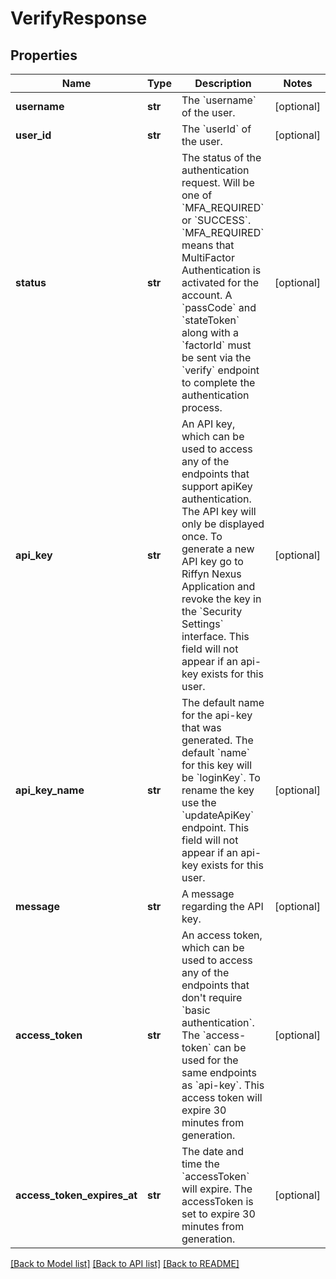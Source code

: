 # VerifyResponse

## Properties
Name | Type | Description | Notes
------------ | ------------- | ------------- | -------------
**username** | **str** | The &#x60;username&#x60; of the user. | [optional] 
**user_id** | **str** | The &#x60;userId&#x60; of the user. | [optional] 
**status** | **str** | The status of the authentication request. Will be one of &#x60;MFA_REQUIRED&#x60; or &#x60;SUCCESS&#x60;. &#x60;MFA_REQUIRED&#x60; means that MultiFactor Authentication is activated for the account. A &#x60;passCode&#x60; and &#x60;stateToken&#x60; along with a &#x60;factorId&#x60; must be sent via the &#x60;verify&#x60; endpoint to complete the authentication process. | [optional] 
**api_key** | **str** | An API key, which can be used to access any of the endpoints that support apiKey authentication. The API key will only be displayed once. To generate a new API key go to Riffyn Nexus Application and revoke the key in the &#x60;Security Settings&#x60; interface. This field will not appear if an api-key exists for this user. | [optional] 
**api_key_name** | **str** | The default name for the api-key that was generated. The default &#x60;name&#x60; for this key will be &#x60;loginKey&#x60;. To rename the key use the &#x60;updateApiKey&#x60; endpoint. This field will not appear if an api-key exists for this user. | [optional] 
**message** | **str** | A message regarding the API key. | [optional] 
**access_token** | **str** | An access token, which can be used to access any of the endpoints that don&#x27;t require &#x60;basic authentication&#x60;. The &#x60;access-token&#x60; can be used for the same endpoints as &#x60;api-key&#x60;. This access token will expire 30 minutes from generation. | [optional] 
**access_token_expires_at** | **str** | The date and time the &#x60;accessToken&#x60; will expire. The accessToken is set to expire 30 minutes from generation. | [optional] 

[[Back to Model list]](../README.md#documentation-for-models) [[Back to API list]](../README.md#documentation-for-api-endpoints) [[Back to README]](../README.md)

